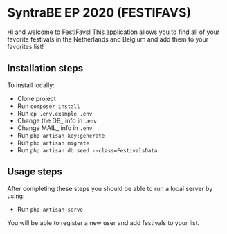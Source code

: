 # SyntraBE EP 2020 (FESTIFAVS)

Hi and welcome to FestiFavs! This application allows you to find all of your favorite festivals in the Netherlands and Belgium and add them to your favorites list!

## Installation steps

To install locally: 

- Clone project
- Run `composer install`
- Run `cp .env.example .env`
- Change the DB_ info in `.env`
- Change MAIL_ info in `.env`
- Run `php artisan key:generate`
- Run `php artisan migrate`
- Run `php artisan db:seed --class=FestivalsData`

## Usage steps

After completing these steps you should be able to run a local server by using:

- Run `php artisan serve`

You will be able to register a new user and add festivals to your list. 

